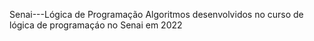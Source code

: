 Senai---Lógica de Programação
Algoritmos desenvolvidos no curso de lógica de programaçáo no Senai em 2022
